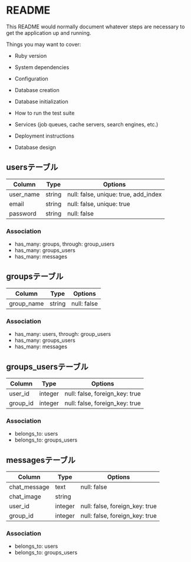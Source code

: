 # README

This README would normally document whatever steps are necessary to get the
application up and running.

Things you may want to cover:

* Ruby version

* System dependencies

* Configuration

* Database creation

* Database initialization

* How to run the test suite

* Services (job queues, cache servers, search engines, etc.)

* Deployment instructions

* Database design 
## usersテーブル

|Column|Type|Options|
|------|----|-------|
|user_name|string|null: false, unique: true, add_index|
|email|string|null: false, unique: true|
|password|string|null: false|

### Association
- has_many: groups, through: group_users
- has_many: groups_users
- has_many: messages


## groupsテーブル

|Column|Type|Options|
|------|----|-------|
|group_name|string|null: false|

### Association
- has_many: users, through: group_users
- has_many: groups_users
- has_many: messages

## groups_usersテーブル

|Column|Type|Options|
|------|----|-------|
|user_id|integer|null: false, foreign_key: true|
|group_id|integer|null: false, foreign_key: true|


### Association
- belongs_to: users
- belongs_to: groups_users

## messagesテーブル

|Column|Type|Options|
|------|----|-------|
|chat_message|text|null: false|
|chat_image|string||
|user_id|integer|null: false, foreign_key: true|
|group_id|integer|null: false, foreign_key: true|


### Association
- belongs_to: users
- belongs_to: groups_users